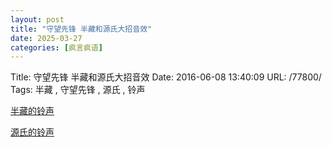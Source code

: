 ```yaml
---
layout: post
title: "守望先锋 半藏和源氏大招音效"
date: 2025-03-27
categories: [疯言疯语]
---
```


Title: 守望先锋 半藏和源氏大招音效
Date: 2016-06-08 13:40:09
URL: /77800/
Tags: 半藏 , 守望先锋 , 源氏 , 铃声

[半藏的铃声](http://weimaoblog.qiniudn.com/2016/06/568063720.mp3)

[源氏的铃声](http://weimaoblog.qiniudn.com/2016/06/3476502826.mp3)